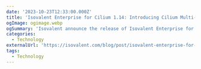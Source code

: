 ```yaml
---
date: '2023-10-23T12:33:00.000Z'
title: 'Isovalent Enterprise for Cilium 1.14: Introducing Cilium Multi-Network'
ogImage: ogimage.webp
ogSummary: 'Isovalent announce the release of Isovalent Enterprise for Cilium 1.14, highlighting its new Cilium Multi-Network feature, which allows a Kubernetes Pod to connect to multiple network interfaces without sacrificing security and observability'
categories:
  - Technology
externalUrl: 'https://isovalent.com/blog/post/isovalent-enterprise-for-cilium-1-14-multi-network/'
tags:
  - Technology
---
```

